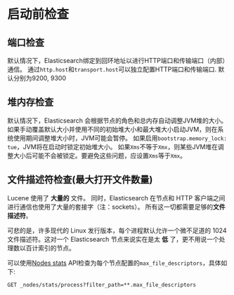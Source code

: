 # 启动前检查

## 端口检查

默认情况下，Elasticsearch绑定到回环地址以进行HTTP端口和传输端口（内部）通信。
通过`http.host`和`transport.host`可以独立配置HTTP端口和传输端口. 默认分别为9200, 9300

## 堆内存检查

默认情况下，Elasticsearch 会根据节点的角色和总内存自动调整JVM堆的大小。
如果手动覆盖默认大小并使用不同的初始堆大小和最大堆大小启动JVM，则在系统使用期间调整堆大小时，JVM可能会暂停。
如果启用`bootstrap.memory_lock: tue`，JVM将在启动时锁定初始堆大小。
如果`Xms`不等于`Xmx`，则某些JVM堆在调整大小后可能不会被锁定。要避免这些问题，应设置`Xms`等于`Xmx`。

## 文件描述符检查(最大打开文件数量)

Lucene 使用了 **大量的** 文件。 同时，Elasticsearch 在节点和 HTTP 客户端之间进行通信也使用了大量的套接字（注：sockets）。
所有这一切都需要足够的**文件描述符**。

可悲的是，许多现代的 Linux 发行版本，每个进程默认允许一个微不足道的 1024 文件描述符。这对一个 Elasticsearch 节点来说实在是太
**低** 了，更不用说一个处理数以百计索引的节点。

可以使用[Nodes stats](https://www.elastic.co/guide/en/elasticsearch/reference/7.6/cluster-nodes-stats.html)
API检查为每个节点配置的`max_file_descriptors`，具体如下:

``` cURL
GET _nodes/stats/process?filter_path=**.max_file_descriptors 
```
